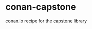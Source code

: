 # conan-capstone
[conan.io](https://conan.io/) recipe for the [capstone](https://github.com/aquynh/capstone) library
